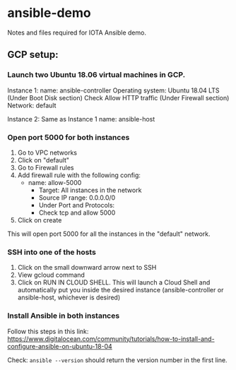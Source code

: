 # ansible-demo
Notes and files required for IOTA Ansible demo.

## GCP setup:
### Launch two Ubuntu 18.06 virtual machines in GCP.

Instance 1:
name: ansible-controller
Operating system: Ubuntu 18.04 LTS (Under Boot Disk section)
Check Allow HTTP traffic (Under Firewall section)
Network: default

Instance 2: 
Same as Instance 1 
name: ansible-host


### Open port 5000 for both instances
1. Go to VPC networks
2. Click on "default"
3. Go to Firewall rules
4. Add firewall rule with the following config:
	- name: allow-5000
        - Target: All instances in the network
        - Source IP range: 0.0.0.0/0
        - Under Port and Protocols:
		- Check tcp and allow 5000
5. Click on create

This will open port 5000 for all the instances in the "default" network.

### SSH into one of the hosts
1. Click on the small downward arrow next to SSH
2. View gcloud command
3. Click on RUN IN CLOUD SHELL. This will launch a Cloud Shell and automatically put you inside the desired instance (ansible-controller or ansible-host, whichever is desired)

### Install Ansible in both instances 
Follow this steps in this link: https://www.digitalocean.com/community/tutorials/how-to-install-and-configure-ansible-on-ubuntu-18-04

Check: `ansible --version` should return the version number in the first line.

